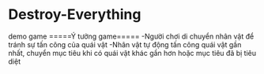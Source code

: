 # Destroy-Everything
demo game
=====Ý tưởng game=====
-Người chơi di chuyển nhân vật để tránh sự tấn công của quái vật
-Nhân vật tự động tấn công quái vật gần nhất, chuyển mục tiêu khi có quái vật khác gần hơn hoặc mục tiêu đã bị tiêu diệt